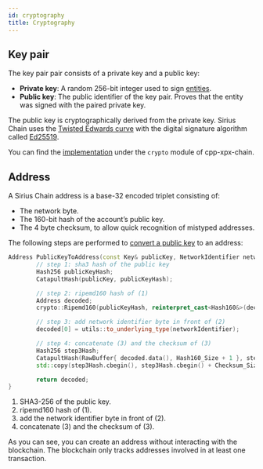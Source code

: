 ```yaml
---
id: cryptography
title: Cryptography
---
```


## Key pair

The key pair pair consists of a private key and a public key:

- **Private key**: A random 256-bit integer used to sign [entities](./block.md#verifiableentity).
- **Public key**: The public identifier of the key pair. Proves that the entity was signed with the paired private key.

The public key is cryptographically derived from the private key. Sirius Chain uses the [Twisted Edwards curve](https://en.wikipedia.org/wiki/Twisted_Edwards_curve) with the digital signature algorithm called [Ed25519](https://ed25519.cr.yp.to/).

You can find the [implementation](https://github.com/proximax-storage/cpp-xpx-chain/blob/master/src/catapult/crypto/KeyGenerator.cpp#L31) under the `crypto` module of cpp-xpx-chain.

## Address

A Sirius Chain address is a base-32 encoded triplet consisting of:

- The network byte.
- The 160-bit hash of the account’s public key.
- The 4 byte checksum, to allow quick recognition of mistyped addresses.

The following steps are performed to [convert a public key](https://github.com/proximax-storage/cpp-xpx-chain/blob/master/src/catapult/model/Address.cpp#L50) to an address:

```cpp
Address PublicKeyToAddress(const Key& publicKey, NetworkIdentifier networkIdentifier) {
        // step 1: sha3 hash of the public key
        Hash256 publicKeyHash;
        CatapultHash(publicKey, publicKeyHash);

        // step 2: ripemd160 hash of (1)
        Address decoded;
        crypto::Ripemd160(publicKeyHash, reinterpret_cast<Hash160&>(decoded[1]));

        // step 3: add network identifier byte in front of (2)
        decoded[0] = utils::to_underlying_type(networkIdentifier);

        // step 4: concatenate (3) and the checksum of (3)
        Hash256 step3Hash;
        CatapultHash(RawBuffer{ decoded.data(), Hash160_Size + 1 }, step3Hash);
        std::copy(step3Hash.cbegin(), step3Hash.cbegin() + Checksum_Size, decoded.begin() + Hash160_Size + 1);

        return decoded;
}
```
1. SHA3-256 of the public key.
2. ripemd160 hash of (1).
3. add the network identifier byte in front of (2).
4. concatenate (3) and the checksum of (3).

As you can see, you can create an address without interacting with the blockchain. The blockchain only tracks addresses involved in at least one transaction.

